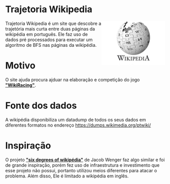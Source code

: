 # Trajetoria Wikipedia 
<img src="https://github.com/joao-vta/trajetoria-wikipedia/blob/main/imgs/wikipedia-logo.jpg" align="right"
     alt="Size Limit logo by Anton Lovchikov" width="200" height="140">
Trajetoria Wikipedia é um site que descobre a trajetória mais curta entre duas páginas da wikipédia em português. Ele faz uso de dados pré processados para executar um algoritmo de BFS nas páginas da wikipédia.

# Motivo
O site ajuda procura ajduar na elaboração e competição do jogo **["WikiRacing"]**.

# Fonte dos dados
A wikipédia disponibiliza um datadump de todos os seus dados em diferentes formatos no endereço https://dumps.wikimedia.org/ptwiki/  

# Inspiração  
O projeto **["six degrees of wikipédia"]** de Jacob Wenger faz algo similar e foi de grande inspiração, porém fez uso de infraestrutura e investimento que esse projeto não possui, portanto utilizou meios diferentes para atacar o problema. Além disso, Ele é limitado a wikipédia em inglês.

["six degrees of wikipédia"]: https://github.com/jwngr/sdow
["WikiRacing"]: https://en.wikipedia.org/wiki/Wikiracing
